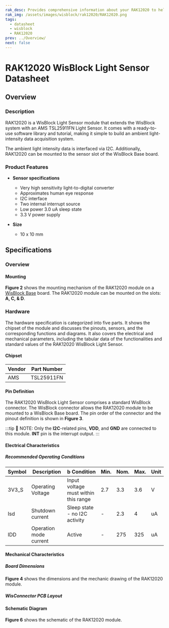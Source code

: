 ```yaml
---
rak_desc: Provides comprehensive information about your RAK12020 to help you use it. This information includes technical specifications, characteristics, and requirements, and it also discusses the device components.
rak_img: /assets/images/wisblock/rak12020/RAK12020.png
tags:
  - datasheet
  - wisblock
  - RAK12020
prev: ../Overview/
next: false
---
```


# RAK12020 WisBlock Light Sensor Datasheet

## Overview

<rk-img
  src="/assets/images/wisblock/rak12020/datasheet/RAK12020_front_back.png"
  width="60%"
  caption="RAK12020 WisBlock Light Sensor"
/>

### Description

RAK12020 is a WisBlock Light Sensor module that extends the WisBlock system with an AMS TSL25911FN Light Sensor. It comes with a ready-to-use software library and tutorial, making it simple to build an ambient light-intensity data acquisition system.

The ambient light intensity data is interfaced via I2C. Additionally, RAK12020 can be mounted to the sensor slot of the WisBlock Base board.

### Product Features

* **Sensor specifications**
    *  Very high sensitivity light-to-digital converter
    *  Approximates human eye response
    *  I2C interface
    *  Two internal interrupt source
    *  Low power 3.0&nbsp;uA sleep state
    *  3.3&nbsp;V power supply

* **Size**
    * 10 x 10&nbsp;mm

## Specifications

### Overview

#### Mounting

**Figure 2** shows the mounting mechanism of the RAK12020 module on a [WisBlock Base](https://docs.rakwireless.com/Product-Categories/WisBlock/#wisblock-base) board. The RAK12020 module can be mounted on the slots: **A, C, & D**.

<rk-img
  src="/assets/images/wisblock/rak12020/datasheet/RAK19xx_mounting.png"
  width="50%"
  caption="RAK12020 WisBlock Light Sensor Mounting"
/>

### Hardware

The hardware specification is categorized into five parts. It shows the chipset of the module and discusses the pinouts, sensors, and the corresponding functions and diagrams. It also covers the electrical and mechanical parameters, including the tabular data of the functionalities and standard values of the RAK12020 WisBlock Light Sensor.

#### Chipset

| Vendor    | Part Number |
| --------- | ----------- |
| AMS       | TSL25911FN  |

#### Pin Definition

The RAK12020 WisBlock Light Sensor comprises a standard WisBlock connector. The WisBlock connector allows the RAK12020 module to be mounted to a WisBlock Base board. The pin order of the connector and the pinout definition is shown in **Figure 3**.

<rk-img
  src="/assets/images/wisblock/rak12020/datasheet/RAK12020_pinout.png"
  width="40%"
  caption="RAK12020 WisBlock Light Sensor Pinout Diagram"
/>

:::tip 📝 NOTE:
Only the **I2C**-related pins, **VDD**, and **GND** are connected to this module. **INT** pin is the interrupt output.
:::

#### Electrical Characteristics

##### Recommended Operating Conditions

| Symbol | Description                |  b  Condition                                            | Min. | Nom.   | Max. | Unit |
| ------ | -------------------------- | ---------------------------------------------------- | ---- | ------ | ---- | ---- |
| 3V3_S  | Operating Voltage          | Input voltage must within this range                 | 2.7  | 3.3    | 3.6  | V    |
| Isd    | Shutdown current           | Sleep state - no I2C activity                        | -    | 2.3    | 4    | uA   |
| IDD    | Operation mode current     | Active                                               | -    | 275    | 325  | uA   |

#### Mechanical Characteristics

##### Board Dimensions

**Figure 4** shows the dimensions and the mechanic drawing of the RAK12020 module.

<rk-img
  src="/assets/images/wisblock/rak12020/datasheet/RAK19xx_mechanic_drawing.png"
  width="60%"
  caption="RAK12020 WisBlock Light Sensor Mechanic Drawing"
/>

##### WisConnector PCB Layout

<rk-img
  src="/assets/images/wisblock/rak12020/datasheet/MxxS1003K6M.png"
  width="100%"
  caption="WisConnector PCB footprint and recommendations"
/>

#### Schematic Diagram
**Figure 6** shows the schematic of the RAK12020 module.

<rk-img
  src="/assets/images/wisblock/rak12020/datasheet/rak12020-schematic.png"
  width="100%"
  caption="RAK12020 WisBlock Light Sensor schematics"
/>



